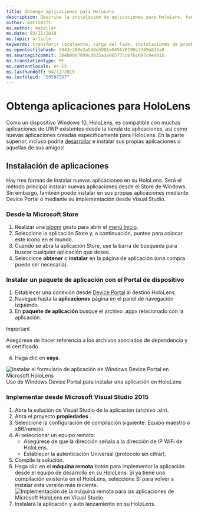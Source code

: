 ```yaml
---
title: Obtenga aplicaciones para HoloLens
description: Describe la instalación de aplicaciones para HoloLens, tanto a través de la Microsoft Store y la instalación de prueba.
author: mattzmsft
ms.author: mazeller
ms.date: 03/21/2018
ms.topic: article
keywords: transferir localmente, carga del lado, instalaciones de prueba, almacén, uwp, aplicación, instalar
ms.openlocfilehash: 5042c380e3a548e5001e045676190c2349a835a0
ms.sourcegitcommit: 384b0087899cd835a3a965f75c6f6c607c9edd1b
ms.translationtype: MT
ms.contentlocale: es-ES
ms.lasthandoff: 04/12/2019
ms.locfileid: "59597557"
---
```

# <a name="get-apps-for-hololens"></a>Obtenga aplicaciones para HoloLens

Como un dispositivo Windows 10, HoloLens, es compatible con muchas aplicaciones de UWP existentes desde la tienda de aplicaciones, así como nuevas aplicaciones creadas específicamente para HoloLens. En la parte superior, incluso podría [desarrollar](development-overview.md) e instalar sus propias aplicaciones o aquellas de sus amigos!

## <a name="installing-apps"></a>Instalación de aplicaciones

Hay tres formas de instalar nuevas aplicaciones en su HoloLens. Será el método principal instalar nuevas aplicaciones desde el Store de Windows. Sin embargo, también puede instalar en sus propias aplicaciones mediante Device Portal o mediante su implementación desde Visual Studio.

### <a name="from-the-microsoft-store"></a>Desde la Microsoft Store
1. Realizar una [bloom](gestures.md#bloom) gesto para abrir el [menú Inicio](navigating-the-windows-mixed-reality-home.md#start-menu).
2. Seleccione la aplicación Store y, a continuación, puntee para colocar este icono en el mundo.
3. Cuando se abra la aplicación Store, use la barra de búsqueda para buscar cualquier aplicación que desee.
4. Seleccione **obtener** o **instalar** en la página de aplicación (una compra puede ser necesaria).

### <a name="installing-an-application-package-with-the-device-portal"></a>Instalar un paquete de aplicación con el Portal de dispositivo
1. Establecer una conexión desde [Device Portal](using-the-windows-device-portal.md) al destino HoloLens.
2. Navegue hasta la **aplicaciones** página en el panel de navegación izquierdo.
3. En **paquete de aplicación** busque el archivo .appx relacionado con la aplicación.
  >[!IMPORTANT]
  >Asegúrese de hacer referencia a los archivos asociados de dependencia y el certificado.

4. Haga clic en **vaya**.

![Instalar el formulario de aplicación de Windows Device Portal en Microsoft HoloLens](images/deviceportal-appmanager.jpg)<br>
Uso de Windows Device Portal para instalar una aplicación en HoloLens

### <a name="deploying-from-microsoft-visual-studio-2015"></a>Implementar desde Microsoft Visual Studio 2015
1. Abra la solución de Visual Studio de la aplicación (archivo .sln).
2. Abra el proyecto **propiedades** .
3. Seleccione la configuración de compilación siguiente: Equipo maestro o x86/remoto.
4. Al seleccionar un equipo remoto:
   * Asegúrese de que la dirección señala a la dirección de IP WiFi de HoloLens.
   * Establecer la autenticación Universal (protocolo sin cifrar).
5. Compile la solución.
6. Haga clic en el **máquina remota** botón para implementar la aplicación desde el equipo de desarrollo en su HoloLens. Si ya tiene una compilación existente en el HoloLens, seleccione Sí para volver a instalar esta versión más reciente.<br>
  ![Implementación de la máquina remota para las aplicaciones de Microsoft HoloLens en Visual Studio](images/vs2015-remotedeployment.jpg)<br>
7. Instalará la aplicación y auto lanzamiento en su HoloLens.
